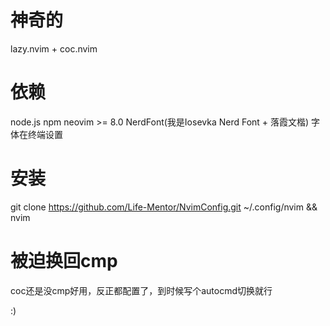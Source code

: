 # 神奇的
lazy.nvim + coc.nvim

# 依赖
node.js npm neovim >= 8.0 NerdFont(我是Iosevka Nerd Font + 落霞文楷) 字体在终端设置

# 安装
git clone https://github.com/Life-Mentor/NvimConfig.git ~/.config/nvim && nvim

# 被迫换回cmp
coc还是没cmp好用，反正都配置了，到时候写个autocmd切换就行

:)

